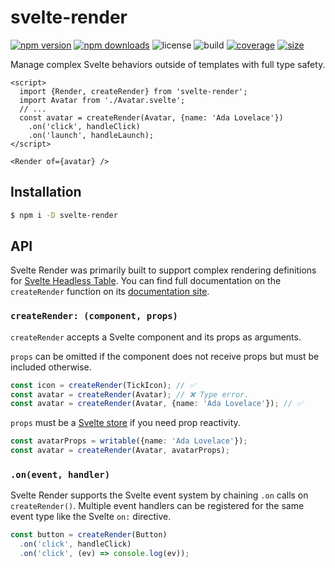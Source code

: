 # svelte-render

[![npm version](http://img.shields.io/npm/v/svelte-render.svg)](https://www.npmjs.com/package/svelte-render)
[![npm downloads](https://img.shields.io/npm/dm/svelte-render.svg)](https://www.npmjs.com/package/svelte-render)
![license](https://img.shields.io/npm/l/svelte-render)
![build](https://img.shields.io/github/workflow/status/bryanmylee/svelte-render/publish)
[![coverage](https://coveralls.io/repos/github/bryanmylee/svelte-render/badge.svg?branch=main)](https://coveralls.io/github/bryanmylee/svelte-render?branch=main)
[![size](https://img.shields.io/bundlephobia/min/svelte-render)](https://bundlephobia.com/result?p=svelte-render)

Manage complex Svelte behaviors outside of templates with full type safety.

```svelte
<script>
  import {Render, createRender} from 'svelte-render';
  import Avatar from './Avatar.svelte';
  // ...
  const avatar = createRender(Avatar, {name: 'Ada Lovelace'})
    .on('click', handleClick)
    .on('launch', handleLaunch);
</script>

<Render of={avatar} />
```

## Installation

```bash
$ npm i -D svelte-render
```

## API

Svelte Render was primarily built to support complex rendering definitions for [Svelte Headless Table](https://github.com/bryanmylee/svelte-headless-table). You can find full documentation on the `createRender` function on its [documentation site](https://svelte-headless-table.bryanmylee.com/docs/api/create-render).

### `createRender: (component, props)`

`createRender` accepts a Svelte component and its props as arguments.

`props` can be omitted if the component does not receive props but must be included otherwise.

```ts
const icon = createRender(TickIcon); // ✅
const avatar = createRender(Avatar); // ❌ Type error.
const avatar = createRender(Avatar, {name: 'Ada Lovelace'}); // ✅
```

`props` must be a [Svelte store](https://svelte.dev/tutorial/writable-stores) if you need prop reactivity.

```ts
const avatarProps = writable({name: 'Ada Lovelace'});
const avatar = createRender(Avatar, avatarProps);
```

### `.on(event, handler)`

Svelte Render supports the Svelte event system by chaining `.on` calls on `createRender()`. Multiple event handlers can be registered for the same event type like the Svelte `on:` directive.

```ts
const button = createRender(Button)
  .on('click', handleClick)
  .on('click', (ev) => console.log(ev));
```
